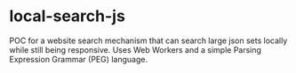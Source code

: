 local-search-js
===============

POC for a website search mechanism that can search large json sets locally while still being responsive. Uses Web Workers and a simple Parsing Expression Grammar (PEG) language.